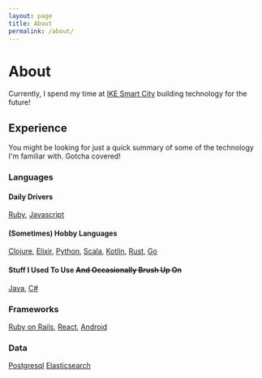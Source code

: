 ```yaml
---
layout: page
title: About
permalink: /about/
---
```


# About
Currently, I spend my time at [IKE Smart City](https://www.ikesmartcity.com/) building technology
for the future!

## Experience
You might be looking for just a quick summary of some of the technology I'm familiar with. Gotcha
covered!

### Languages

#### Daily Drivers
[Ruby](https://www.ruby-lang.org/en/),
[Javascript](https://developer.mozilla.org/en-US/docs/Web/JavaScript)

#### (Sometimes) Hobby Languages
[Clojure](https://clojure.org/),
[Elixir](http://elixir-lang.org/),
[Python](https://www.python.org/),
[Scala](https://www.scala-lang.org/),
[Kotlin](https://kotlinlang.org/),
[Rust](https://www.rust-lang.org/en-US/),
[Go](https://golang.org/)

#### Stuff I Used To Use ~~And Occasionally Brush Up On~~
[Java](https://openjdk.java.net/),
[C#](https://docs.microsoft.com/en-us/dotnet/csharp/)

### Frameworks
[Ruby on Rails](http://rubyonrails.org/),
[React](https://facebook.github.io/react/),
[Android](https://developer.android.com/index.html)

### Data
[Postgresql](https://www.postgresql.org/)
[Elasticsearch](https://github.com/elastic/elasticsearch)

